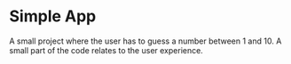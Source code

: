 # Simple App
A small project where the user has to guess a number between 1 and 10. 
A small part of the code relates to the user experience.